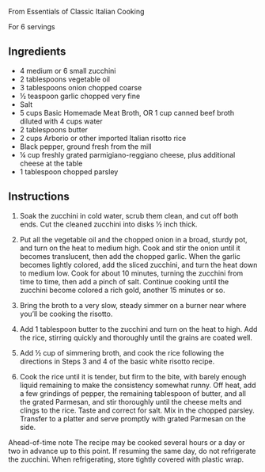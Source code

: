 From Essentials of Classic Italian Cooking

For 6 servings

## Ingredients

* 4 medium or 6 small zucchini
* 2 tablespoons vegetable oil
* 3 tablespoons onion chopped coarse
* ½ teaspoon garlic chopped very fine
* Salt
* 5 cups Basic Homemade Meat Broth, OR 1 cup canned beef broth diluted with 4 cups water
* 2 tablespoons butter
* 2 cups Arborio or other imported Italian risotto rice
* Black pepper, ground fresh from the mill
* ¼ cup freshly grated parmigiano-reggiano cheese, plus additional cheese at the table
* 1 tablespoon chopped parsley

## Instructions

1. Soak the zucchini in cold water, scrub them clean, and cut off both ends. Cut the cleaned zucchini into disks ½ inch thick.

2. Put all the vegetable oil and the chopped onion in a broad, sturdy pot, and turn on the heat to medium high. Cook and stir the onion until it becomes translucent, then add the chopped garlic. When the garlic becomes lightly colored, add the sliced zucchini, and turn the heat down to medium low. Cook for about 10 minutes, turning the zucchini from time to time, then add a pinch of salt. Continue cooking until the zucchini become colored a rich gold, another 15 minutes or so.

3. Bring the broth to a very slow, steady simmer on a burner near where you’ll be cooking the risotto.

4. Add 1 tablespoon butter to the zucchini and turn on the heat to high. Add the rice, stirring quickly and thoroughly until the grains are coated well.

5. Add ½ cup of simmering broth, and cook the rice following the directions in Steps 3 and 4 of the basic white risotto recipe.

6. Cook the rice until it is tender, but firm to the bite, with barely enough liquid remaining to make the consistency somewhat runny. Off heat, add a few grindings of pepper, the remaining tablespoon of butter, and all the grated Parmesan, and stir thoroughly until the cheese melts and clings to the rice. Taste and correct for salt. Mix in the chopped parsley. Transfer to a platter and serve promptly with grated Parmesan on the side.

Ahead-of-time note  The recipe may be cooked several hours or a day or two in advance up to this point. If resuming the same day, do not refrigerate the zucchini. When refrigerating, store tightly covered with plastic wrap.


